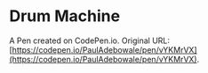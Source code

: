# Drum Machine

A Pen created on CodePen.io. Original URL: [https://codepen.io/PaulAdebowale/pen/vYKMrVX](https://codepen.io/PaulAdebowale/pen/vYKMrVX).


